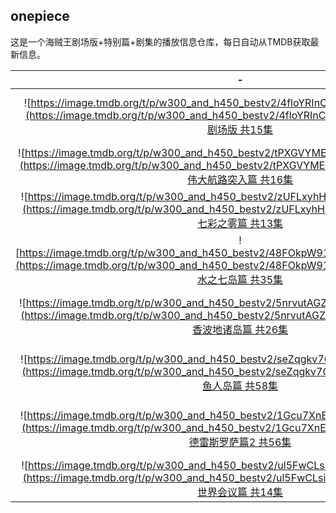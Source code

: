 ## onepiece

这是一个海贼王剧场版+特别篇+剧集的播放信息仓库，每日自动从TMDB获取最新信息。

|  -  |  -  |  -  | 
|:---:|:---:|:---:| 
| ![https://image.tmdb.org/t/p/w300_and_h450_bestv2/4floYRInCRdi6Nk85lLQzGPbV5K.jpg](https://image.tmdb.org/t/p/w300_and_h450_bestv2/4floYRInCRdi6Nk85lLQzGPbV5K.jpg) <br> [剧场版 共15集](https://onepiece.aliang.link/index.html) | ![https://image.tmdb.org/t/p/w300_and_h450_bestv2/AidpQUAWUfPOVC91u47Ceb9a6Pb.jpg](https://image.tmdb.org/t/p/w300_and_h450_bestv2/AidpQUAWUfPOVC91u47Ceb9a6Pb.jpg) <br> [特别篇 共26集](https://onepiece.aliang.link/op/S00.html) | ![https://image.tmdb.org/t/p/w300_and_h450_bestv2/flO9XhezL15AXAwutkbSlztiAIQ.jpg](https://image.tmdb.org/t/p/w300_and_h450_bestv2/flO9XhezL15AXAwutkbSlztiAIQ.jpg) <br> [东海篇 共61集](https://onepiece.aliang.link/op/S01.html) | 
| ![https://image.tmdb.org/t/p/w300_and_h450_bestv2/tPXGVYMEMbfrn9rfUuRUVodkHNv.jpg](https://image.tmdb.org/t/p/w300_and_h450_bestv2/tPXGVYMEMbfrn9rfUuRUVodkHNv.jpg) <br> [伟大航路突入篇 共16集](https://onepiece.aliang.link/op/S02.html) | ![https://image.tmdb.org/t/p/w300_and_h450_bestv2/dhE94iPUZvM17rcrVewijmcf8oC.jpg](https://image.tmdb.org/t/p/w300_and_h450_bestv2/dhE94iPUZvM17rcrVewijmcf8oC.jpg) <br> [冬岛篇 共14集](https://onepiece.aliang.link/op/S03.html) | ![https://image.tmdb.org/t/p/w300_and_h450_bestv2/skTBiTJOz1wwgOZ8NodrC5JOvut.jpg](https://image.tmdb.org/t/p/w300_and_h450_bestv2/skTBiTJOz1wwgOZ8NodrC5JOvut.jpg) <br> [阿拉巴斯坦篇 共39集](https://onepiece.aliang.link/op/S04.html) | 
| ![https://image.tmdb.org/t/p/w300_and_h450_bestv2/zUFLxyhHvUlqJVPgPvIPyABNKsg.jpg](https://image.tmdb.org/t/p/w300_and_h450_bestv2/zUFLxyhHvUlqJVPgPvIPyABNKsg.jpg) <br> [七彩之雾篇 共13集](https://onepiece.aliang.link/op/S05.html) | ![https://image.tmdb.org/t/p/w300_and_h450_bestv2/kn00jIwLinqNWctiIDq0IXOKahD.jpg](https://image.tmdb.org/t/p/w300_and_h450_bestv2/kn00jIwLinqNWctiIDq0IXOKahD.jpg) <br> [空岛篇 共52集](https://onepiece.aliang.link/op/S06.html) | ![https://image.tmdb.org/t/p/w300_and_h450_bestv2/xEzSywoL2XlMz67Yg7qXvnRvfK9.jpg](https://image.tmdb.org/t/p/w300_and_h450_bestv2/xEzSywoL2XlMz67Yg7qXvnRvfK9.jpg) <br> [逃离!海军要塞 & 弗克西... 共33集](https://onepiece.aliang.link/op/S07.html) | 
| ![https://image.tmdb.org/t/p/w300_and_h450_bestv2/48FOkpW91bmOArsOeOsVuNBk3nv.jpg](https://image.tmdb.org/t/p/w300_and_h450_bestv2/48FOkpW91bmOArsOeOsVuNBk3nv.jpg) <br> [水之七岛篇 共35集](https://onepiece.aliang.link/op/S08.html) | ![https://image.tmdb.org/t/p/w300_and_h450_bestv2/tqjQXwb9CELyZgpbJpSRFdifVz0.jpg](https://image.tmdb.org/t/p/w300_and_h450_bestv2/tqjQXwb9CELyZgpbJpSRFdifVz0.jpg) <br> [司法岛篇 共73集](https://onepiece.aliang.link/op/S09.html) | ![https://image.tmdb.org/t/p/w300_and_h450_bestv2/tnri1uxhXHZcp3OmON3aB6WCICT.jpg](https://image.tmdb.org/t/p/w300_and_h450_bestv2/tnri1uxhXHZcp3OmON3aB6WCICT.jpg) <br> [恐怖三桅帆船篇 共45集](https://onepiece.aliang.link/op/S10.html) | 
| ![https://image.tmdb.org/t/p/w300_and_h450_bestv2/5nrvutAGZZbos6HgJeCbrMF2KnZ.jpg](https://image.tmdb.org/t/p/w300_and_h450_bestv2/5nrvutAGZZbos6HgJeCbrMF2KnZ.jpg) <br> [香波地诸岛篇 共26集](https://onepiece.aliang.link/op/S11.html) | ![https://image.tmdb.org/t/p/w300_and_h450_bestv2/j1zQbP8KQNTzqrybhkDMPtdpEJx.jpg](https://image.tmdb.org/t/p/w300_and_h450_bestv2/j1zQbP8KQNTzqrybhkDMPtdpEJx.jpg) <br> [女儿岛篇 共14集](https://onepiece.aliang.link/op/S12.html) | ![https://image.tmdb.org/t/p/w300_and_h450_bestv2/22IZx1kwvQXQKPomIyKABJbu7pX.jpg](https://image.tmdb.org/t/p/w300_and_h450_bestv2/22IZx1kwvQXQKPomIyKABJbu7pX.jpg) <br> [海底大监狱篇 & 顶上战争... 共101集](https://onepiece.aliang.link/op/S13.html) | 
| ![https://image.tmdb.org/t/p/w300_and_h450_bestv2/seZqgkv7CvviGLqQHt5Tg9UJBov.jpg](https://image.tmdb.org/t/p/w300_and_h450_bestv2/seZqgkv7CvviGLqQHt5Tg9UJBov.jpg) <br> [鱼人岛篇 共58集](https://onepiece.aliang.link/op/S14.html) | ![https://image.tmdb.org/t/p/w300_and_h450_bestv2/siSVRGjnGEhf2Vud4T1rzSVhl7j.jpg](https://image.tmdb.org/t/p/w300_and_h450_bestv2/siSVRGjnGEhf2Vud4T1rzSVhl7j.jpg) <br> [庞克哈萨德篇 共62集](https://onepiece.aliang.link/op/S15.html) | ![https://image.tmdb.org/t/p/w300_and_h450_bestv2/ryZg2BtRo4MVqEuT3A3KST1noCB.jpg](https://image.tmdb.org/t/p/w300_and_h450_bestv2/ryZg2BtRo4MVqEuT3A3KST1noCB.jpg) <br> [德雷斯罗萨篇1 共50集](https://onepiece.aliang.link/op/S16.html) | 
| ![https://image.tmdb.org/t/p/w300_and_h450_bestv2/1Gcu7XnElckyYX6haN3ipE8Kp64.jpg](https://image.tmdb.org/t/p/w300_and_h450_bestv2/1Gcu7XnElckyYX6haN3ipE8Kp64.jpg) <br> [德雷斯罗萨篇2 共56集](https://onepiece.aliang.link/op/S17.html) | ![https://image.tmdb.org/t/p/w300_and_h450_bestv2/w60lVx4BJP6QNyYXtqEpGHLKTWa.jpg](https://image.tmdb.org/t/p/w300_and_h450_bestv2/w60lVx4BJP6QNyYXtqEpGHLKTWa.jpg) <br> [佐乌篇 共55集](https://onepiece.aliang.link/op/S18.html) | ![https://image.tmdb.org/t/p/w300_and_h450_bestv2/d5DBnueuh9LXxjMjPVU2DJYACS9.jpg](https://image.tmdb.org/t/p/w300_and_h450_bestv2/d5DBnueuh9LXxjMjPVU2DJYACS9.jpg) <br> [蛋糕岛篇 共74集](https://onepiece.aliang.link/op/S19.html) | 
| ![https://image.tmdb.org/t/p/w300_and_h450_bestv2/ul5FwCLsi20LZIYd5DNI9NbFvNw.jpg](https://image.tmdb.org/t/p/w300_and_h450_bestv2/ul5FwCLsi20LZIYd5DNI9NbFvNw.jpg) <br> [世界会议篇 共14集](https://onepiece.aliang.link/op/S20.html) | ![https://image.tmdb.org/t/p/w300_and_h450_bestv2/957u8IIqwPTgtubSIaBI4bPtGzn.jpg](https://image.tmdb.org/t/p/w300_and_h450_bestv2/957u8IIqwPTgtubSIaBI4bPtGzn.jpg) <br> [和之国篇 共193集](https://onepiece.aliang.link/op/S21.html) | ![https://image.tmdb.org/t/p/w300_and_h450_bestv2null](https://image.tmdb.org/t/p/w300_and_h450_bestv2null) <br> [第 22 季 共1集](https://onepiece.aliang.link/op/S22.html) | 
